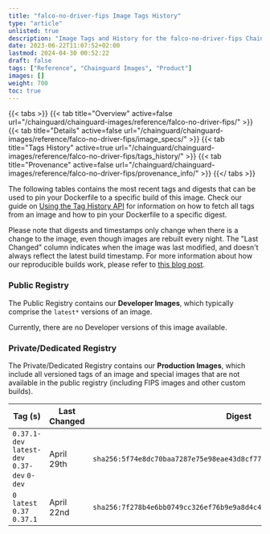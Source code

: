 ```yaml
---
title: "falco-no-driver-fips Image Tags History"
type: "article"
unlisted: true
description: "Image Tags and History for the falco-no-driver-fips Chainguard Image"
date: 2023-06-22T11:07:52+02:00
lastmod: 2024-04-30 00:52:22
draft: false
tags: ["Reference", "Chainguard Images", "Product"]
images: []
weight: 700
toc: true
---
```


{{< tabs >}}
{{< tab title="Overview" active=false url="/chainguard/chainguard-images/reference/falco-no-driver-fips/" >}}
{{< tab title="Details" active=false url="/chainguard/chainguard-images/reference/falco-no-driver-fips/image_specs/" >}}
{{< tab title="Tags History" active=true url="/chainguard/chainguard-images/reference/falco-no-driver-fips/tags_history/" >}}
{{< tab title="Provenance" active=false url="/chainguard/chainguard-images/reference/falco-no-driver-fips/provenance_info/" >}}
{{</ tabs >}}

The following tables contains the most recent tags and digests that can be used to pin your Dockerfile to a specific build of this image. Check our guide on [Using the Tag History API](/chainguard/chainguard-images/using-the-tag-history-api/) for information on how to fetch all tags from an image and how to pin your Dockerfile to a specific digest.

Please note that digests and timestamps only change when there is a change to the image, even though images are rebuilt every night. The "Last Changed" column indicates when the image was last modified, and doesn't always reflect the latest build timestamp. For more information about how our reproducible builds work, please refer to [this blog post](https://www.chainguard.dev/unchained/reproducing-chainguards-reproducible-image-builds).

### Public Registry
The Public Registry contains our **Developer Images**, which typically comprise the `latest*` versions of an image.

Currently, there are no Developer versions of this image available.

### Private/Dedicated Registry
The Private/Dedicated Registry contains our **Production Images**, which include all versioned tags of an image and special images that are not available in the public registry (including FIPS images and other custom builds).

| Tag (s)                                       | Last Changed | Digest                                                                    |
|-----------------------------------------------|--------------|---------------------------------------------------------------------------|
|  `0.37.1-dev` `latest-dev` `0.37-dev` `0-dev` | April 29th   | `sha256:5f74e8dc70baa7287e75e98eae43d8cf779183f7a9dc08adda82f07469103964` |
|  `0` `latest` `0.37` `0.37.1`                 | April 22nd   | `sha256:7f278b4e6bb0749cc326ef76b9e9a8d4c44aa80887cdefb1000a797542ba6b98` |

